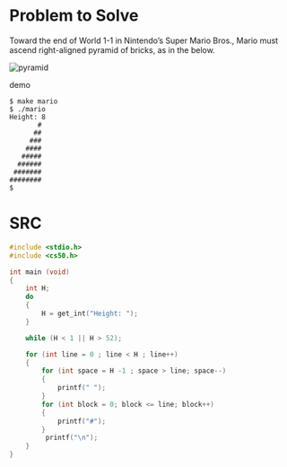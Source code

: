 # Problem to Solve
<p>Toward the end of World 1-1 in Nintendo’s Super Mario Bros., Mario must ascend right-aligned pyramid of bricks, as in the below.</p>



![pyramid](https://github.com/user-attachments/assets/6276902a-9fe8-4c43-8f1e-26775f0637e9)


demo 


```bach
$ make mario                                                                    
$ ./mario                                                                       
Height: 8                                                                       
       #                                                                        
      ##                                                                        
     ###                                                                        
    ####                                                                        
   #####                                                                        
  ######                                                                        
 #######                                                                        
########                                                                        
$  
````




# SRC

```c
#include <stdio.h>
#include <cs50.h>

int main (void)
{
    int H;
    do
    {
        H = get_int("Height: ");
    }

    while (H < 1 || H > 52);

    for (int line = 0 ; line < H ; line++)
    {
        for (int space = H -1 ; space > line; space--)
        {
            printf(" ");
        }
        for (int block = 0; block <= line; block++)
        {
            printf("#");
        }
         printf("\n");
    }
}


